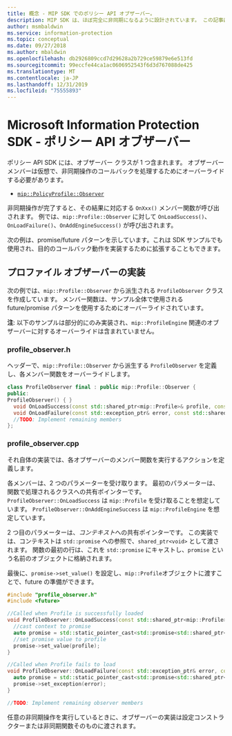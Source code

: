 ```yaml
---
title: 概念 - MIP SDK でのポリシー API オブザーバー。
description: MIP SDK は、ほぼ完全に非同期になるように設計されています。 この記事は、ポリシー API オブザーバーの実装方法と非同期処理への使用方法を理解するのに役立ちます。
author: msmbaldwin
ms.service: information-protection
ms.topic: conceptual
ms.date: 09/27/2018
ms.author: mbaldwin
ms.openlocfilehash: db2926809ccd7d29628a2b729ce59879e6e513fd
ms.sourcegitcommit: 99eccfe44ca1ac0606952543f6d3d767088de425
ms.translationtype: MT
ms.contentlocale: ja-JP
ms.lasthandoff: 12/31/2019
ms.locfileid: "75555893"
---
```

# <a name="microsoft-information-protection-sdk---policy-api-observers"></a>Microsoft Information Protection SDK - ポリシー API オブザーバー

ポリシー API SDK には、オブザーバー クラスが 1 つ含まれます。 オブザーバー メンバーは仮想で、非同期操作のコールバックを処理するためにオーバーライドする必要があります。

- [`mip::PolicyProfile::Observer`](reference/class_mip_policyprofile_observer.md)

非同期操作が完了すると、その結果に対応する `OnXxx()` メンバー関数が呼び出されます。 例では、`mip::Profile::Observer` に対して `OnLoadSuccess()`、`OnLoadFailure()`、`OnAddEngineSuccess()` が呼び出されます。

次の例は、promise/future パターンを示しています。これは SDK サンプルでも使用され、目的のコールバック動作を実装するために拡張することもできます。 

## <a name="profile-observer-implementation"></a>プロファイル オブザーバーの実装

次の例では、`mip::Profile::Observer` から派生される `ProfileObserver` クラスを作成しています。 メンバー関数は、サンプル全体で使用される future/promise パターンを使用するためにオーバーライドされています。

**注**: 以下のサンプルは部分的にのみ実装され、`mip::ProfileEngine` 関連のオブザーバーに対するオーバーライドは含まれていません。

### <a name="profile_observerh"></a>profile_observer.h

ヘッダーで、`mip::Profile::Observer` から派生する `ProfileObserver` を定義し、各メンバー関数をオーバーライドします。

```cpp
class ProfileObserver final : public mip::Profile::Observer {
public:
ProfileObserver() { }
  void OnLoadSuccess(const std::shared_ptr<mip::Profile>& profile, const std::shared_ptr<void>& context) override;
  void OnLoadFailure(const std::exception_ptr& error, const std::shared_ptr<void>& context) override;
  //TODO: Implement remaining members
};
```

### <a name="profile_observercpp"></a>profile_observer.cpp

それ自体の実装では、各オブザーバーのメンバー関数を実行するアクションを定義します。

各メンバーは、2 つのパラメーターを受け取ります。 最初のパラメーターは、関数で処理されるクラスへの共有ポインターです。 `ProfileObserver::OnLoadSuccess` は `mip::Profile` を受け取ることを想定しています。 `ProfileObserver::OnAddEngineSuccess` は `mip::ProfileEngine` を想定しています。

2 つ目のパラメーターは、*コンテキスト*への共有ポインターです。 この実装では、コンテキストは `std::promise` への参照で、`shared_ptr<void>` として渡されます。 関数の最初の行は、これを `std::promise` にキャストし、`promise` という名前のオブジェクトに格納されます。

最後に、`promise->set_value()` を設定し、`mip::Profile`オブジェクトに渡すことで、future の準備ができます。

```cpp
#include "profile_observer.h"
#include <future>

//Called when Profile is successfully loaded
void ProfileObserver::OnLoadSuccess(const std::shared_ptr<mip::Profile>& profile, const std::shared_ptr<void>& context) {
  //cast context to promise
  auto promise = std::static_pointer_cast<std::promise<std::shared_ptr<mip::Profile>>>(context);
  //set promise value to profile
  promise->set_value(profile);
}

//Called when Profile fails to load
void ProfileObserver::OnLoadFailure(const std::exception_ptr& error, const std::shared_ptr<void>& context) {
  auto promise = std::static_pointer_cast<std::promise<std::shared_ptr<mip::Profile>>>(context);
  promise->set_exception(error);
}

//TODO: Implement remaining observer members
```

任意の非同期操作を実行しているときに、オブザーバーの実装は設定コンストラクターまたは非同期関数そのものに渡されます。 

